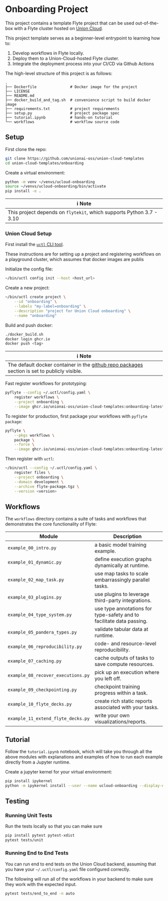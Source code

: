 # Onboarding Project

This project contains a template Flyte project that can be used out-of-the-box
with a Flyte cluster hosted on [Union Cloud](https://www.union.ai/cloud).

This project template serves as a beginner-level entrypoint to learning how
to:

1. Develop workflows in Flyte locally.
2. Deploy them to a Union-Cloud-hosted Flyte cluster.
3. Integrate the deployment process into your CI/CD via Github Actions

The high-level structure of this project is as follows:

```
.
├── Dockerfile               # Docker image for the project
├── LICENSE
├── README.md
├── docker_build_and_tag.sh  # convenience script to build docker image
├── requirements.txt         # project requirements
├── setup.py                 # project package spec
├── tutorial.ipynb           # hands-on tutorial
└── workflows                # workflow source code
```


## Setup

First clone the repo:

```bash
git clone https://github.com/unionai-oss/union-cloud-templates
cd union-cloud-templates/onboarding
```

Create a virtual environment:

```bash
python -m venv ~/venvs/ucloud-onboarding
source ~/venvs/ucloud-onboarding/bin/activate
pip install -e .
```

| ℹ️ **Note** |
|------|
| This project depends on `flytekit`, which supports Python 3.7 - 3.10 |


### Union Cloud Setup

First install the [`uctl` CLI tool](https://docs.union.ai/lPDZGfbii3Fs3osZsWrA/guides/set-up-uctl-to-interact-with-union-cloud).

These instructions are for setting up a project and registering workflows on
a playground cluster, which assumes that docker images are publis

Initialize the config file:

```bash
~/bin/uctl config init --host <host_url>
```

Create a new project:

```bash
~/bin/uctl create project \
    --id "onboarding" \
    --labels "my-label=onboarding" \
    --description "project for Union Cloud onboarding" \
    --name "onboarding"
```

Build and push docker:

```bash
./docker_build.sh
docker login ghcr.io
docker push <tag>
```

| ℹ️ **Note** |
|------|
| The default docker container in the [github repo packages](https://github.com/unionai-oss/union-cloud-templates/pkgs/container/union-cloud-templates) section is set to publicly visible. |


Fast register workflows for prototyping:

```bash
pyflyte --config ~/.uctl/config.yaml \
    register workflows \
    --project onboarding \
    --image ghcr.io/unionai-oss/union-cloud-templates:onboarding-latest
```

To register for production, first package your workflows with `pyflyte package`:

```bash
pyflyte \
    --pkgs workflows \
    package \
    --force \
    --image ghcr.io/unionai-oss/union-cloud-templates:onboarding-latest
```

Then register with `uctl`:

```bash
~/bin/uctl --config ~/.uctl/config.yaml \
    register files \
    --project onboarding \
    --domain development \
    --archive flyte-package.tgz \
    --version <version>
```


## Workflows

The `workflows` directory contains a suite of tasks and workflows that
demonstrates the core functionality of Flyte:

| Module | Description |
|--------|-------------|
| `example_00_intro.py` | a basic model training example. |
| `example_01_dynamic.py` | define execution graphs dynamically at runtime. |
| `example_02_map_task.py` | use map tasks to scale embarrassingly parallel tasks. |
| `example_03_plugins.py` | use plugins to leverage third-party integrations. |
| `example_04_type_system.py` | use type annotations for type-safety and to facilitate data passing. |
| `example_05_pandera_types.py` | validate tabular data at runtime. |
| `example_06_reproducibility.py` | code- and resource-level reproducibility. |
| `example_07_caching.py` | cache outputs of tasks to save compute resources. |
| `example_08_recover_executions.py` | pick up an execution where you left off. |
| `example_09_checkpointing.py` | checkpoint training progress within a task. |
| `example_10_flyte_decks.py` | create rich static reports associated with your tasks. |
| `example_11_extend_flyte_decks.py` | write your own visualizations/reports. |

## Tutorial

Follow the `tutorial.ipynb` notebook, which will take you through all the above
modules with explanations and examples of how to run each example directly from
a Jupyter runtime.

Create a jupyter kernel for your virtual environment:

```bash
pip install ipykernel
python -m ipykernel install --user --name ucloud-onboarding --display-name ucloud-onboarding
```

## Testing

### Running Unit Tests

Run the tests locally so that you can make sure 

```bash
pip install pytest pytest-xdist
pytest tests/unit
```


### Running End to End Tests

You can run end to end tests on the Union Cloud backend, assuming that you have
your `~/.uctl/config.yaml` file configured correctly.

The following will run all of the workflows in your backend to make sure they
work with the expected input.

```bash
pytest tests/end_to_end -n auto
```
